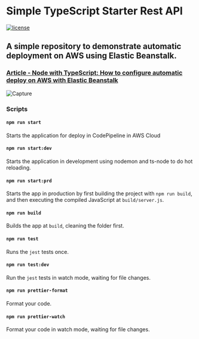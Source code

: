 # Simple TypeScript Starter Rest API
[![license](https://img.shields.io/github/license/DAVFoundation/captain-n3m0.svg?style=flat-square)](https://github.com/matheusicaro/app-deploy-aws-node-typscript/blob/master/LICENSE)
 
## A simple repository to demonstrate automatic deployment on AWS using Elastic Beanstalk.

### [Article - Node with TypeScript: How to configure automatic deploy on AWS with Elastic Beanstalk](https://matheusicaro.medium.com/automatic-deployment-on-aws-for-node-js-with-typescript-b6c0797bacf8)

![Capture](https://user-images.githubusercontent.com/29001162/103491142-02ddf800-4e00-11eb-807d-fbc94e66f0c5.JPG)

### Scripts

#### `npm run start`

Starts the application for deploy in CodePipeline in AWS Cloud

#### `npm run start:dev`

Starts the application in development using nodemon and ts-node to do hot reloading.

#### `npm run start:prd`

Starts the app in production by first building the project with `npm run build`, and then executing the compiled JavaScript at `build/server.js`.

#### `npm run build`

Builds the app at `build`, cleaning the folder first.

#### `npm run test`

Runs the `jest` tests once.

#### `npm run test:dev`

Run the `jest` tests in watch mode, waiting for file changes.

#### `npm run prettier-format`

Format your code.

#### `npm run prettier-watch`

Format your code in watch mode, waiting for file changes.
